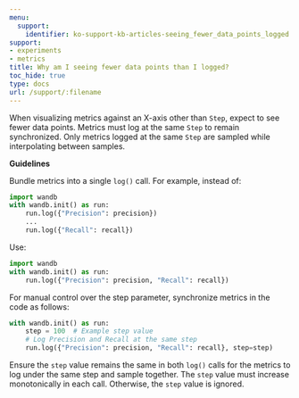 ```yaml
---
menu:
  support:
    identifier: ko-support-kb-articles-seeing_fewer_data_points_logged
support:
- experiments
- metrics
title: Why am I seeing fewer data points than I logged?
toc_hide: true
type: docs
url: /support/:filename
---
```


When visualizing metrics against an X-axis other than `Step`, expect to see fewer data points. Metrics must log at the same `Step` to remain synchronized. Only metrics logged at the same `Step` are sampled while interpolating between samples.

**Guidelines**

Bundle metrics into a single `log()` call. For example, instead of:

```python
import wandb
with wandb.init() as run:
    run.log({"Precision": precision})
    ...
    run.log({"Recall": recall})
```

Use:

```python
import wandb
with wandb.init() as run:
    run.log({"Precision": precision, "Recall": recall})
```

For manual control over the step parameter, synchronize metrics in the code as follows:

```python
with wandb.init() as run:
    step = 100  # Example step value
    # Log Precision and Recall at the same step
    run.log({"Precision": precision, "Recall": recall}, step=step)
```

Ensure the `step` value remains the same in both `log()` calls for the metrics to log under the same step and sample together. The `step` value must increase monotonically in each call. Otherwise, the `step` value is ignored.